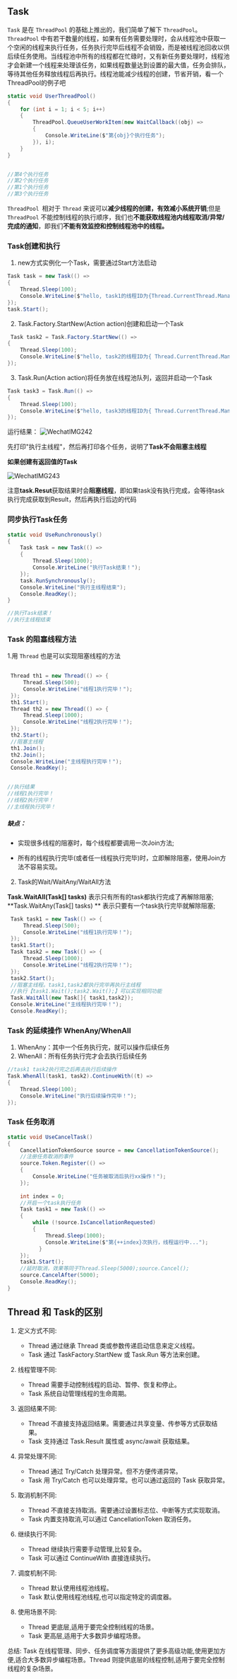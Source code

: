 ## Task

`Task` 是在 `ThreadPool` 的基础上推出的，我们简单了解下 `ThreadPool`。`ThreadPool` 中有若干数量的线程，如果有任务需要处理时，会从线程池中获取一个空闲的线程来执行任务，任务执行完毕后线程不会销毁，而是被线程池回收以供后续任务使用。当线程池中所有的线程都在忙碌时，又有新任务要处理时，线程池才会新建一个线程来处理该任务，如果线程数量达到设置的最大值，任务会排队，等待其他任务释放线程后再执行。线程池能减少线程的创建，节省开销，看一个ThreadPool的例子吧

```c#
static void UserThreadPool()
{
    for (int i = 1; i < 5; i++)
    {
        ThreadPool.QueueUserWorkItem(new WaitCallback((obj) =>
        {
            Console.WriteLine($"第{obj}个执行任务");
        }), i);
    }
}


//第4个执行任务
//第2个执行任务
//第1个执行任务
//第3个执行任务


```

`ThreadPool `相对于 `Thread` 来说可以**减少线程的创建，有效减小系统开销**;但是 `ThreadPool` 不能控制线程的执行顺序，我们也**不能获取线程池内线程取消/异常/完成的通知**，即我们**不能有效监控和控制线程池中的线程。**

### Task创建和执行

1.  new方式实例化一个Task，需要通过Start方法启动 

```c#
Task task = new Task(() => 
{ 
    Thread.Sleep(100); 
    Console.WriteLine($"hello, task1的线程ID为{Thread.CurrentThread.ManagedThreadId}"); 
}); 
task.Start();       

```

2. Task.Factory.StartNew(Action action)创建和启动一个Task 

```c#
 Task task2 = Task.Factory.StartNew(() => 
{ 
    Thread.Sleep(100); 
    Console.WriteLine($"hello, task2的线程ID为{ Thread.CurrentThread.ManagedThreadId}");
}); 
```

3. Task.Run(Action action)将任务放在线程池队列，返回并启动一个Task 

```c#
Task task3 = Task.Run(() => 
{ 
    Thread.Sleep(100); 
    Console.WriteLine($"hello, task3的线程ID为{ Thread.CurrentThread.ManagedThreadId}"); 
}); 
```

运行结果：
![WechatIMG242](https://github.com/hylsss/CodeRecord/assets/62007319/c89c77a5-dcb9-431a-9c7e-21f60cd6a3d2)





先打印"执行主线程"，然后再打印各个任务，说明了**Task不会阻塞主线程**


**如果创建有返回值的Task** 



![WechatIMG243](https://github.com/hylsss/CodeRecord/assets/62007319/0ca37bac-048b-49c9-a09d-3e42e96d5a1d)



注意**task.Resut**获取结果时会**阻塞线程**，即如果task没有执行完成，会等待task执行完成获取到Result，然后再执行后边的代码

### 同步执行Task任务

```c#
static void UseRunchronously()
{
    Task task = new Task(() =>
    {
        Thread.Sleep(1000);
        Console.WriteLine("执行Task结束！");
    });
    task.RunSynchronously();
    Console.WriteLine("执行主线程结束");
    Console.ReadKey();
}

//执行Task结束！
//执行主线程结束
```

### Task 的阻塞线程方法

1.用 `Thread` 也是可以实现阻塞线程的方法

```c#
 
 Thread th1 = new Thread(() => { 
     Thread.Sleep(500); 
     Console.WriteLine("线程1执行完毕！"); 
 }); 
 th1.Start(); 
 Thread th2 = new Thread(() => { 
     Thread.Sleep(1000); 
     Console.WriteLine("线程2执行完毕！"); 
 }); 
 th2.Start(); 
 //阻塞主线程 
 th1.Join(); 
 th2.Join(); 
 Console.WriteLine("主线程执行完毕！"); 
 Console.ReadKey(); 


//执行结果
//线程1执行完毕！
//线程2执行完毕！
//主线程执行完毕！
```

##### 缺点：

- 实现很多线程的阻塞时，每个线程都要调用一次Join方法;

- 所有的线程执行完毕(或者任一线程执行完毕)时，立即解除阻塞，使用Join方法不容易实现。

2. Task的Wait/WaitAny/WaitAll方法

**Task.WaitAll(Task[] tasks)**  表示只有所有的task都执行完成了再解除阻塞; 
**Task.WaitAny(Task[] tasks) ** 表示只要有一个task执行完毕就解除阻塞;

```c#
 Task task1 = new Task(() => { 
     Thread.Sleep(500); 
     Console.WriteLine("线程1执行完毕！"); 
 }); 
 task1.Start(); 
 Task task2 = new Task(() => { 
     Thread.Sleep(1000); 
     Console.WriteLine("线程2执行完毕！"); 
 }); 
 task2.Start(); 
 //阻塞主线程。task1,task2都执行完毕再执行主线程 
 //执行【task1.Wait();task2.Wait();】可以实现相同功能 
 Task.WaitAll(new Task[]{ task1,task2}); 
 Console.WriteLine("主线程执行完毕！"); 
 Console.ReadKey();

```

### Task 的延续操作 **WhenAny/WhenAll**

1. WhenAny：其中一个任务执行完，就可以操作后续任务
2. WhenAll：所有任务执行完才会去执行后续任务

```c#
//task1 task2执行完之后再去执行后续操作
Task.WhenAll(task1, task2).ContinueWith((t) =>
{
    Thread.Sleep(100);
    Console.WriteLine("执行后续操作完毕！");
});
```

### Task 任务取消

```c#
static void UseCancelTask()
{ 
    CancellationTokenSource source = new CancellationTokenSource(); 
    //注册任务取消的事件 
    source.Token.Register(() => 
    { 
        Console.WriteLine("任务被取消后执行xx操作！"); 
    }); 
 
    int index = 0; 
    //开启一个task执行任务 
    Task task1 = new Task(() => 
    { 
        while (!source.IsCancellationRequested) 
        { 
            Thread.Sleep(1000); 
            Console.WriteLine($"第{++index}次执行，线程运行中..."); 
          } 
    }); 
    task1.Start(); 
    //延时取消，效果等同于Thread.Sleep(5000);source.Cancel(); 
    source.CancelAfter(5000); 
    Console.ReadKey(); 
} 
```

## Thread 和 Task的区别

1. 定义方式不同:
   - Thread 通过继承 Thread 类或参数传递启动信息来定义线程。
   - Task 通过 TaskFactory.StartNew 或 Task.Run 等方法来创建。

2. 线程管理不同:
   - Thread 需要手动控制线程的启动、暂停、恢复和停止。
   - Task 系统自动管理线程的生命周期。

3. 返回结果不同:
   - Thread 不直接支持返回结果。需要通过共享变量、传参等方式获取结果。
   - Task 支持通过 Task.Result 属性或 async/await 获取结果。

4. 异常处理不同:
   - Thread 通过 Try/Catch 处理异常。但不方便传递异常。
   - Task 用 Try/Catch 也可以处理异常。也可以通过返回的 Task 获取异常。

5. 取消机制不同:
   - Thread 不直接支持取消。需要通过设置标志位、中断等方式实现取消。
   - Task 内置支持取消,可以通过 CancellationToken 取消任务。

6. 继续执行不同:
   - Thread 继续执行需要手动管理,比较复杂。
   - Task 可以通过 ContinueWith 直接连续执行。

7. 调度机制不同:
   - Thread 默认使用线程池线程。
   - Task 默认使用线程池线程,也可以指定特定的调度器。

8. 使用场景不同:
   - Thread 更底层,适用于要完全控制线程的场景。
   - Task 更高层,适用于大多数异步编程场景。

总结:
Task 在线程管理、同步、任务调度等方面提供了更多高级功能,使用更加方便,适合大多数异步编程场景。Thread 则提供底层的线程控制,适用于要完全控制线程的复杂场景。

